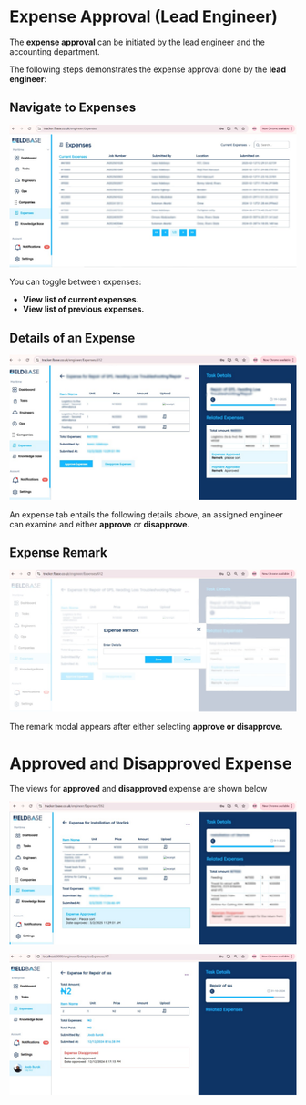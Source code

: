 
# Expense Approval (Lead Engineer)

The **expense approval** can be initiated by the lead engineer and the accounting department.

The following steps demonstrates the expense approval done by the **lead engineer**:

## Navigate to Expenses
![expenses-front-tab](../tutorial-extras/img/id-exp1.png)

You can toggle between expenses:
- **View list of current expenses.**
- **View list of previous expenses.**

## Details of an Expense
![detail-of-expense](../tutorial-extras/img/id-exp2.png)

An expense tab entails the following details above, an assigned engineer can examine and either **approve** or **disapprove.**

## Expense Remark
![expense-remark](../tutorial-extras/img/id-exp3.png)

The remark modal appears after either selecting **approve or disapprove.**

# Approved and Disapproved Expense

The views for **approved** and **disapproved** expense are shown below

![approved-expense](../tutorial-extras/img/id-exp4.png)

![disapproved-expense](../tutorial-extras/img/id-exp5.png)








